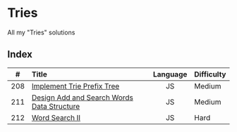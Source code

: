 # Tries

All my "Tries" solutions

## Index

| **#** | **Title**                                            | **Language** | **Difficulty** |
| :---: | :--------------------------------------------------- | :----------: | :------------- |
|  208  | [Implement Trie Prefix Tree](208.js)                 |      JS      | Medium         |
|  211  | [Design Add and Search Words Data Structure](211.js) |      JS      | Medium         |
|  212  | [Word Search II](212.js)                             |      JS      | Hard           |
